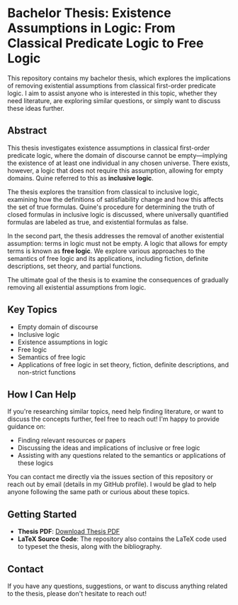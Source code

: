 # Bachelor Thesis: **Existence Assumptions in Logic: From Classical Predicate Logic to Free Logic**

This repository contains my bachelor thesis, which explores the implications of removing existential assumptions from classical first-order predicate logic. I aim to assist anyone who is interested in this topic, whether they need literature, are exploring similar questions, or simply want to discuss these ideas further.

## Abstract

This thesis investigates existence assumptions in classical first-order predicate logic, where the domain of discourse cannot be empty—implying the existence of at least one individual in any chosen universe. There exists, however, a logic that does not require this assumption, allowing for empty domains. Quine referred to this as **inclusive logic**.

The thesis explores the transition from classical to inclusive logic, examining how the definitions of satisfiability change and how this affects the set of true formulas. Quine's procedure for determining the truth of closed formulas in inclusive logic is discussed, where universally quantified formulas are labeled as true, and existential formulas as false.

In the second part, the thesis addresses the removal of another existential assumption: terms in logic must not be empty. A logic that allows for empty terms is known as **free logic**. We explore various approaches to the semantics of free logic and its applications, including fiction, definite descriptions, set theory, and partial functions.

The ultimate goal of the thesis is to examine the consequences of gradually removing all existential assumptions from logic.

## Key Topics

- Empty domain of discourse
- Inclusive logic
- Existence assumptions in logic
- Free logic
- Semantics of free logic
- Applications of free logic in set theory, fiction, definite descriptions, and non-strict functions

## How I Can Help

If you're researching similar topics, need help finding literature, or want to discuss the concepts further, feel free to reach out! I'm happy to provide guidance on:

- Finding relevant resources or papers
- Discussing the ideas and implications of inclusive or free logic
- Assisting with any questions related to the semantics or applications of these logics

You can contact me directly via the issues section of this repository or reach out by email (details in my GitHub profile). I would be glad to help anyone following the same path or curious about these topics.

## Getting Started

- **Thesis PDF**: [Download Thesis PDF](https://github.com/JakubCiesko/Thesis-Existential-Assumptions-In-Logic/raw/main/pdf/jakub_ciesko_prazdna_domena_v_predikatovej_logike_prveho_radu.pdf)
- **LaTeX Source Code**: The repository also contains the LaTeX code used to typeset the thesis, along with the bibliography.

## Contact

If you have any questions, suggestions, or want to discuss anything related to the thesis, please don't hesitate to reach out!
